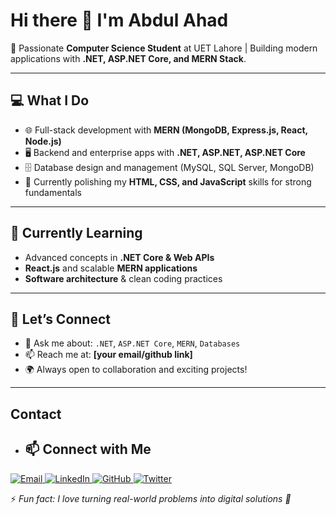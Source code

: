 # Hi there 👋 I'm Abdul Ahad  

🚀 Passionate **Computer Science Student** at UET Lahore | Building modern applications with **.NET, ASP.NET Core, and MERN Stack**.  

---

## 💻 What I Do
- 🌐 Full-stack development with **MERN (MongoDB, Express.js, React, Node.js)**  
- 🖥 Backend and enterprise apps with **.NET, ASP.NET, ASP.NET Core**  
- 🗄 Database design and management (MySQL, SQL Server, MongoDB)  
- 🎨 Currently polishing my **HTML, CSS, and JavaScript** skills for strong fundamentals  

---

## 🌱 Currently Learning
- Advanced concepts in **.NET Core & Web APIs**  
- **React.js** and scalable **MERN applications**  
- **Software architecture** & clean coding practices  

---

## 🤝 Let’s Connect
- 💬 Ask me about: `.NET`, `ASP.NET Core`, `MERN`, `Databases`  
- 📫 Reach me at: **[your email/github link]**  
- 🌍 Always open to collaboration and exciting projects!  

---

## Contact
- ## 📫 Connect with Me  

<p align="left">
  <a href="mailto:ahad.dev87522@gmail.com" target="_blank">
    <img src="https://img.shields.io/badge/Email-D14836?style=for-the-badge&logo=gmail&logoColor=white" alt="Email"/>
  </a>
  
  <a href="https://www.linkedin.com/in/abdul-ahad87522" target="_blank">
    <img src="https://img.shields.io/badge/LinkedIn-0077B5?style=for-the-badge&logo=linkedin&logoColor=white" alt="LinkedIn"/>
  </a>

  <a href="https://github.com/AbdulAhad87522" target="_blank">
    <img src="https://img.shields.io/badge/GitHub-100000?style=for-the-badge&logo=github&logoColor=white" alt="GitHub"/>
  </a>

  <a href="https://twitter.com/YOUR_TWITTER" target="_blank">
    <img src="https://img.shields.io/badge/Twitter-1DA1F2?style=for-the-badge&logo=twitter&logoColor=white" alt="Twitter"/>
  </a>
</p>


⚡ *Fun fact: I love turning real-world problems into digital solutions 🚀*  
